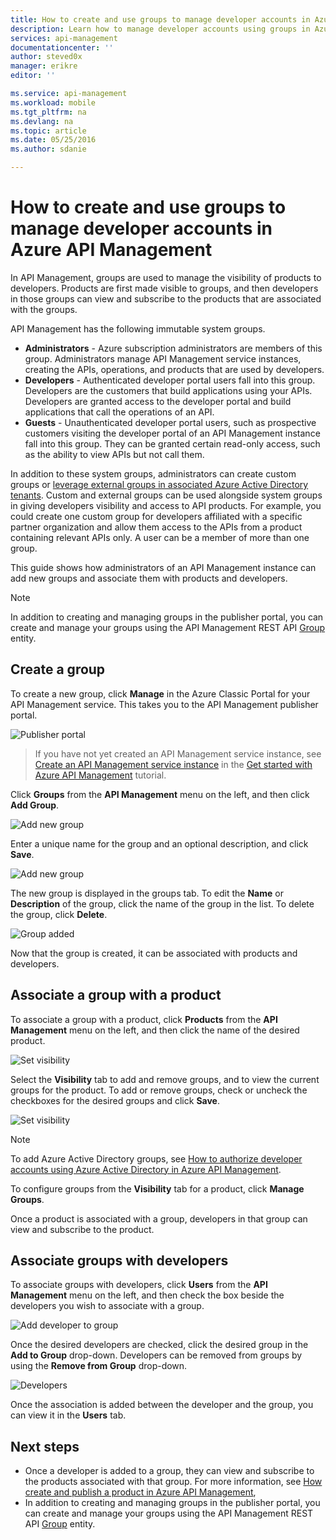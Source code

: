 ```yaml
---
title: How to create and use groups to manage developer accounts in Azure API Management
description: Learn how to manage developer accounts using groups in Azure API Management
services: api-management
documentationcenter: ''
author: steved0x
manager: erikre
editor: ''

ms.service: api-management
ms.workload: mobile
ms.tgt_pltfrm: na
ms.devlang: na
ms.topic: article
ms.date: 05/25/2016
ms.author: sdanie

---
```

# How to create and use groups to manage developer accounts in Azure API Management
In API Management, groups are used to manage the visibility of products to developers. Products are first made visible to groups, and then developers in those groups can view and subscribe to the products that are associated with the groups. 

API Management has the following immutable system groups.

* **Administrators** - Azure subscription administrators are members of this group. Administrators manage API Management service instances, creating the APIs, operations, and products that are used by developers.
* **Developers** - Authenticated developer portal users fall into this group. Developers are the customers that build applications using your APIs. Developers are granted access to the developer portal and build applications that call the operations of an API.
* **Guests** - Unauthenticated developer portal users, such as prospective customers visiting the developer portal of an API Management instance fall into this group. They can be granted certain read-only access, such as the ability to view APIs but not call them.

In addition to these system groups, administrators can create custom groups or [leverage external groups in associated Azure Active Directory tenants](api-management-howto-aad.md#how-to-add-an-external-azure-active-directory-group). Custom and external groups can be used alongside system groups in giving developers visibility and access to API products. For example, you could create one custom group for developers affiliated with a specific partner organization and allow them access to the APIs from a product containing relevant APIs only. A user can be a member of more than one group.

This guide shows how administrators of an API Management instance can add new groups and associate them with products and developers.

> [!NOTE]
> In addition to creating and managing groups in the publisher portal, you can create and manage your groups using the API Management REST API [Group](https://msdn.microsoft.com/library/azure/dn776329.aspx) entity.
> 
> 

## <a name="create-group"> </a>Create a group
To create a new group, click **Manage** in the Azure Classic Portal for your API Management service. This takes you to the API Management publisher portal.

![Publisher portal](./media/api-management-howto-create-groups/api-management-management-console.png)

> If you have not yet created an API Management service instance, see [Create an API Management service instance](api-management-get-started.md#create-service-instance) in the [Get started with Azure API Management](api-management-get-started.md) tutorial.
> 
> 

Click **Groups** from the **API Management** menu on the left, and then click **Add Group**.

![Add new group](./media/api-management-howto-create-groups/api-management-add-group.png)

Enter a unique name for the group and an optional description, and click **Save**.

![Add new group](./media/api-management-howto-create-groups/api-management-add-group-window.png)

The new group is displayed in the groups tab. To edit the **Name** or **Description** of the group, click the name of the group in the list. To delete the group, click **Delete**.

![Group added](./media/api-management-howto-create-groups/api-management-new-group.png)

Now that the group is created, it can be associated with products and developers.

## <a name="associate-group-product"> </a>Associate a group with a product
To associate a group with a product, click **Products** from the **API Management** menu on the left, and then click the name of the desired product.

![Set visibility](./media/api-management-howto-create-groups/api-management-add-group-to-product.png)

Select the **Visibility** tab to add and remove groups, and to view the current groups for the product. To add or remove groups, check or uncheck the checkboxes for the desired groups and click **Save**.

![Set visibility](./media/api-management-howto-create-groups/api-management-add-group-to-product-visibility.png)

> [!NOTE]
> To add Azure Active Directory groups, see [How to authorize developer accounts using Azure Active Directory in Azure API Management](api-management-howto-aad.md).
> 
> To configure groups from the **Visibility** tab for a product, click **Manage Groups**.
> 
> 

Once a product is associated with a group, developers in that group can view and subscribe to the product.

## <a name="associate-group-developer"> </a>Associate groups with developers
To associate groups with developers, click **Users** from the **API Management** menu on the left, and then check the box beside the developers you wish to associate with a group.

![Add developer to group](./media/api-management-howto-create-groups/api-management-add-group-to-developer.png)

Once the desired developers are checked, click the desired group in the **Add to Group** drop-down. Developers can be removed from groups by using the **Remove from Group** drop-down. 

![Developers](./media/api-management-howto-create-groups/api-management-add-group-to-developer-saved.png)

Once the association is added between the developer and the group, you can view it in the **Users** tab.

## <a name="next-steps"> </a>Next steps
* Once a developer is added to a group, they can view and subscribe to the products associated with that group. For more information, see [How create and publish a product in Azure API Management](api-management-howto-add-products.md),
* In addition to creating and managing groups in the publisher portal, you can create and manage your groups using the API Management REST API [Group](https://msdn.microsoft.com/library/azure/dn776329.aspx) entity.

[api-management-management-console]: ./media/api-management-howto-create-groups/api-management-management-console.png
[api-management-add-group]: ./media/api-management-howto-create-groups/api-management-add-group.png
[api-management-add-group-window]: ./media/api-management-howto-create-groups/api-management-add-group-window.png
[api-management-new-group]: ./media/api-management-howto-create-groups/api-management-new-group.png
[api-management-add-group-to-product]: ./media/api-management-howto-create-groups/api-management-add-group-to-product.png
[api-management-add-group-to-product-visibility]: ./media/api-management-howto-create-groups/api-management-add-group-to-product-visibility.png
[api-management-add-group-to-developer]: ./media/api-management-howto-create-groups/api-management-add-group-to-developer.png
[api-management-add-group-to-developer-saved]: ./media/api-management-howto-create-groups/api-management-add-group-to-developer-saved.png

[api-management-]: ./media/api-management-howto-create-groups/api-management-.png

[Create a group]: #create-group
[Associate a group with a product]: #associate-group-product
[Associate groups with developers]: #associate-group-developer
[Next steps]: #next-steps

[How create and publish a product in Azure API Management]: api-management-howto-add-products.md

[Get started with Azure API Management]: api-management-get-started.md
[Create an API Management service instance]: api-management-get-started.md#create-service-instance
[leverage external groups in associated Azure Active Directory tenants]: api-management-howto-aad.md#how-to-add-an-external-azure-active-directory-group
